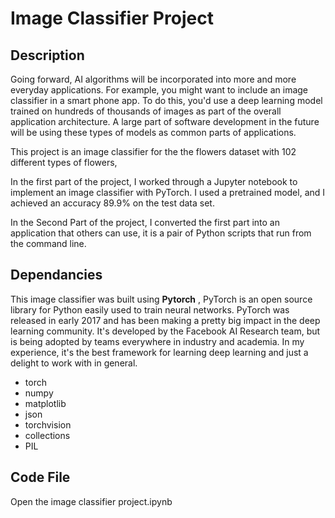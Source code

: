 # Image Classifier Project

## Description

Going forward, AI algorithms will be incorporated into more and more everyday applications. For example, you might want to include an image classifier in a smart phone app. To do this, you'd use a deep learning model trained on hundreds of thousands of images as part of the overall application architecture. A large part of software development in the future will be using these types of models as common parts of applications.

This project is an image classifier for the the flowers dataset with 102 different types of flowers, 

In the first part of the project, I worked through a Jupyter notebook to implement an image classifier with PyTorch. I used a pretrained model, and I achieved an accuracy 89.9% on the test data set.

In the Second Part of the project, I converted the first part into an application that others can use, it is a pair of Python scripts that run from the command line.  

## Dependancies

This image classifier was built using **Pytorch** , PyTorch is an open source library for Python easily used to train neural networks.
PyTorch was released in early 2017 and has been making a pretty big impact in the deep learning community. It's developed by the Facebook AI Research team, but is being adopted by teams everywhere in industry and academia. In my experience, it's the best framework for learning deep learning and just a delight to work with in general. 

* torch
* numpy
* matplotlib
* json
* torchvision
* collections
* PIL


## Code File
Open the image classifier project.ipynb
